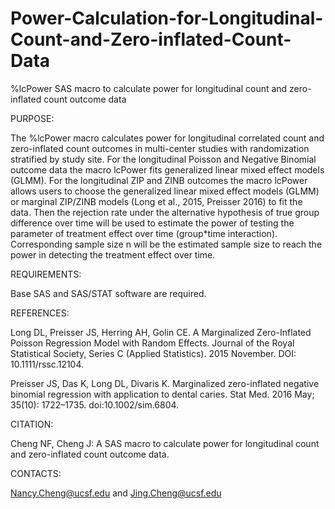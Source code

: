# Power-Calculation-for-Longitudinal-Count-and-Zero-inflated-Count-Data

%lcPower SAS macro to calculate power for longitudinal count and zero-inflated count outcome data

PURPOSE:

The %lcPower macro calculates power for longitudinal correlated count and zero-inflated count outcomes in multi-center studies with randomization stratified by study site. For the longitudinal Poisson and Negative Binomial outcome data the macro lcPower fits generalized linear mixed effect models (GLMM). For the longitudinal ZIP and ZINB outcomes the macro lcPower allows users to choose the generalized linear mixed effect models (GLMM) or marginal ZIP/ZINB models (Long et al., 2015, Preisser 2016) to fit the data. Then the rejection rate under the alternative hypothesis of true group difference over time will be used to estimate the power of testing the parameter of treatment effect over time (group*time interaction). Corresponding sample size n will be the estimated sample size to reach the power in detecting the treatment effect over time.

REQUIREMENTS:

Base SAS and SAS/STAT software are required.



REFERENCES:
	
Long DL, Preisser JS, Herring AH, Golin CE. A Marginalized Zero-Inflated Poisson Regression Model with Random Effects. Journal of the Royal Statistical Society, Series C (Applied Statistics). 2015 November. DOI: 10.1111/rssc.12104.

Preisser JS, Das K, Long DL, Divaris K. Marginalized zero-inflated negative binomial regression with application to dental caries. Stat Med. 2016 May; 35(10): 1722–1735. doi:10.1002/sim.6804.


CITATION:
	
Cheng NF, Cheng J: A SAS macro to calculate power for longitudinal count and zero-inflated count outcome data.

CONTACTS:
	
Nancy.Cheng@ucsf.edu and Jing.Cheng@ucsf.edu
